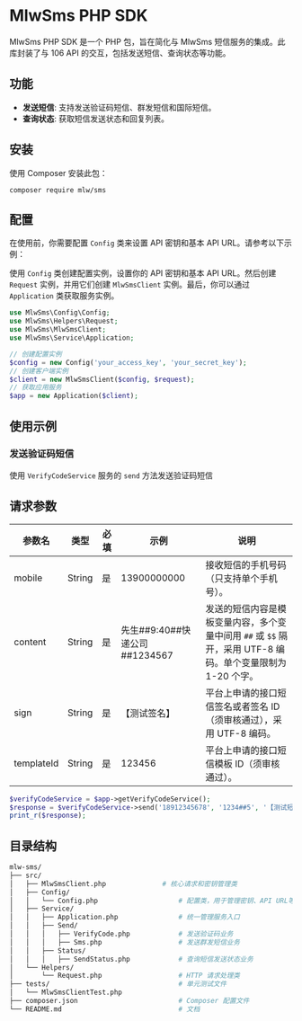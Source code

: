 # MlwSms PHP SDK

MlwSms PHP SDK 是一个 PHP 包，旨在简化与 MlwSms 短信服务的集成。此库封装了与 106 API 的交互，包括发送短信、查询状态等功能。

## 功能

- **发送短信**: 支持发送验证码短信、群发短信和国际短信。
- **查询状态**: 获取短信发送状态和回复列表。

## 安装
使用 Composer 安装此包：
```
composer require mlw/sms
```

## 配置

在使用前，你需要配置 `Config` 类来设置 API 密钥和基本 API URL。请参考以下示例：

使用 `Config` 类创建配置实例，设置你的 API 密钥和基本 API URL。然后创建 `Request` 实例，并用它们创建 `MlwSmsClient` 实例。最后，你可以通过 `Application` 类获取服务实例。

```php
use MlwSms\Config\Config;
use MlwSms\Helpers\Request;
use MlwSms\MlwSmsClient;
use MlwSms\Service\Application;

// 创建配置实例
$config = new Config('your_access_key', 'your_secret_key');
// 创建客户端实例
$client = new MlwSmsClient($config, $request);
// 获取应用服务
$app = new Application($client);
```

## 使用示例

### 发送验证码短信

使用 `VerifyCodeService` 服务的 `send` 方法发送验证码短信

## 请求参数

| 参数名       | 类型   | 必填 | 示例           | 说明                                                     |
|--------------|--------|------|----------------|----------------------------------------------------------|
| mobile        | String | 是   | 13900000000     | 接收短信的手机号码（只支持单个手机号）。                           |
| content       | String | 是   | 先生##9:40##快递公司##1234567 | 发送的短信内容是模板变量内容，多个变量中间用 `##` 或 `$$` 隔开，采用 UTF-8 编码。单个变量限制为 1-20 个字。 |
| sign          | String | 是   | 【测试签名】    | 平台上申请的接口短信签名或者签名 ID（须审核通过），采用 UTF-8 编码。 |
| templateId    | String | 是   | 123456          | 平台上申请的接口短信模板 ID（须审核通过）。                      |

```php
$verifyCodeService = $app->getVerifyCodeService();
$response = $verifyCodeService->send('18912345678', '1234##5', '【测试短信】', '178855');
print_r($response);
```

## 目录结构
```perl
mlw-sms/
├── src/
│   ├── MlwSmsClient.php              # 核心请求和密钥管理类
│   ├── Config/
│   │   └── Config.php                    # 配置类，用于管理密钥、API URL等
│   ├── Service/
│   │   ├── Application.php               # 统一管理服务入口
│   │   ├── Send/
│   │   │   ├── VerifyCode.php            # 发送验证码业务
│   │   │   ├── Sms.php                   # 发送群发短信业务
│   │   ├── Status/
│   │   │   ├── SendStatus.php            # 查询短信发送状态业务
│   └── Helpers/
│       └── Request.php                   # HTTP 请求处理类
├── tests/                                # 单元测试文件
│   └── MlwSmsClientTest.php
├── composer.json                         # Composer 配置文件
└── README.md                             # 文档

```
